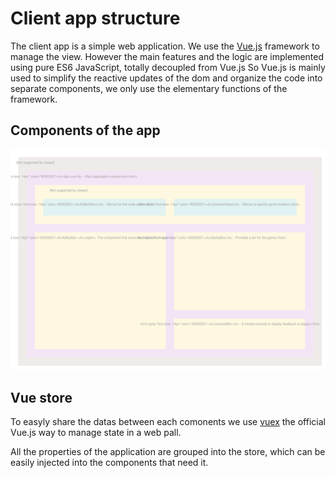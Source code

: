 # Client app structure

The client app is a simple web application.
We use the [Vue.js](https://vuejs.org/) framework to manage the view.
However the main features and the logic are implemented using pure ES6 JavaScript, totally decoupled from Vue.js
So Vue.js is mainly used to simplify the reactive updates of the dom and organize the code into separate components, we only use the elementary functions of the framework.

## Components of the app

![app components](../diagrams/app_components.svg)

## Vue store

To easyly share the datas between each comonents we use [vuex](https://vuex.vuejs.org/) the official Vue.js way to manage state in a web pall.

All the properties of the application are grouped into the store, which can be easily injected into the components that need it.
